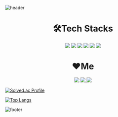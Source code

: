 
![header](https://capsule-render.vercel.app/api?type=waving&color=gradient&height=300&section=header&text=Front-End%20Developer&fontSize=80&animation=fadeIn&fontAlignY=40&desc=Sanghyun0505)

# <div align="center">🛠️Tech Stacks
<div align="center">
<img src="https://img.shields.io/badge/c-%2300599C.svg?style=for-the-badge&logo=c&logoColor=white"/>
<img src="https://img.shields.io/badge/python-3776AB?style=for-the-badge&logo=python&logoColor=white">
<img src="https://img.shields.io/badge/html5-%23E34F26.svg?style=for-the-badge&logo=html5&logoColor=white"/>
<img src="https://img.shields.io/badge/css3-%231572B6.svg?style=for-the-badge&logo=css3&logoColor=white"/>
<img src="https://img.shields.io/badge/javascript-%23323330.svg?style=for-the-badge&logo=javascript&logoColor=%23F7DF1E"/>
<img src="https://img.shields.io/badge/react-%2320232a.svg?style=for-the-badge&logo=react&logoColor=%2361DAFB"/>
</div>
</div>

# <div align="center">❤️Me
<div align="center">
<a href="https://www.instagram.com/sanghyun_x6/"><img src="https://img.shields.io/badge/Instagram-E4405F?style=flat-square&logo=Instagram&logoColor=white&link=https://www.instagram.com/sanghyun_x6/"/></a>
<a href="mailto:sanghyun9467@gmail.com"><img src="https://img.shields.io/badge/Gmail-d14836?style=flat-square&logo=Gmail&logoColor=white&link=sanghyun9467@gmail.com"/>
</a>
<a href="https://blog.naver.com/parksanghyun0505/"><img src="https://img.shields.io/badge/-Naver%20Blog-brightgreen?style=flat-square&logo=Naver&logoColor=white&link=https://blog.naver.com/parksanghyun0505/"/></a>
</div>
</div>

 [![Solved.ac
Profile](http://mazassumnida.wtf/api/generate_badge?boj=doldory55)](https://solved.ac/doldory55) 

[![Top Langs](https://github-readme-stats.vercel.app/api/top-langs/?username=Sanghyun0505&layout=compact)](https://github.com/Sanghyun0505/github-readme-stats)

<!-- ![footer](https://capsule-render.vercel.app/api?type=wave&color=gradient&height=200&section=footer&fontSize=90) -->
![footer](https://capsule-render.vercel.app/api?type=egg&color=gradient&height=150&section=footer&fontSize=90)
